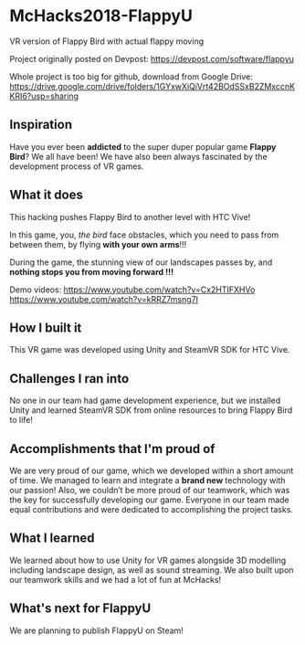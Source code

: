 # McHacks2018-FlappyU
VR version of Flappy Bird with actual flappy moving

Project originally posted on Devpost: https://devpost.com/software/flappyu 

Whole project is too big for github, download from Google Drive: https://drive.google.com/drive/folders/1GYxwXiQiVrt42BOdSSxB2ZMxccnKKRI6?usp=sharing 

## Inspiration
Have you ever been **addicted** to the super duper popular game **Flappy Bird**? We all have been! We have also been always fascinated by the development process of VR games. 


## What it does
This hacking pushes Flappy Bird to another level with HTC Vive! 

In this game, you, *the bird* face obstacles, which you need to pass from between them, by flying **with your own arms**!!! 

During the game, the stunning view of our landscapes passes by, and **nothing stops you from moving forward !!!** 

Demo videos: 
https://www.youtube.com/watch?v=Cx2HTIFXHVo
https://www.youtube.com/watch?v=kRRZ7msng7I 

## How I built it
This VR game was developed using Unity and SteamVR SDK for HTC Vive.  

## Challenges I ran into
No one in our team had game development experience, but we installed Unity and learned SteamVR SDK from online resources to bring Flappy Bird to life! 

## Accomplishments that I'm proud of
We are very proud of our game, which we developed within a short amount of time. We managed to learn and integrate a **brand new** technology with our passion! Also, we couldn’t be more proud of our teamwork, which was the key for successfully developing our game. Everyone in our team made equal contributions and were dedicated to accomplishing the project tasks. 


## What I learned
We learned about how to use Unity for VR games alongside 3D modelling including landscape design, as well as sound streaming. We also built upon our teamwork skills and we had a lot of fun at McHacks! 


## What's next for FlappyU
We are planning to publish FlappyU on Steam! 


